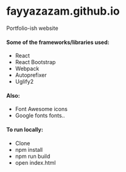 # fayyazazam.github.io
Portfolio-ish website

#### Some of the frameworks/libraries used:
- React
- React Bootstrap
- Webpack
- Autoprefixer
- Uglify2

#### Also:
- Font Awesome icons
- Google fonts fonts..

#### To run locally:
- Clone
- npm install
- npm run build
- open index.html

